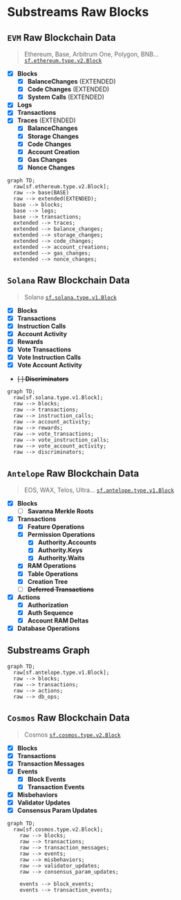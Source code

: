 # Substreams Raw Blocks

## `EVM` Raw Blockchain Data
>
> Ethereum, Base, Arbitrum One, Polygon, BNB...
> [`sf.ethereum.type.v2.Block`](https://buf.build/streamingfast/firehose-ethereum/docs/main:sf.ethereum.type.v2)

- [x] **Blocks**
  - [x] **BalanceChanges** (EXTENDED)
  - [x] **Code Changes** (EXTENDED)
  - [x] **System Calls** (EXTENDED)
- [x] **Logs**
- [x] **Transactions**
- [x] **Traces** (EXTENDED)
  - [x] **BalanceChanges**
  - [x] **Storage Changes**
  - [x] **Code Changes**
  - [x] **Account Creation**
  - [x] **Gas Changes**
  - [x] **Nonce Changes**

```mermaid
graph TD;
  raw[sf.ethereum.type.v2.Block];
  raw --> base(BASE)
  raw --> extended(EXTENDED);
  base --> blocks;
  base --> logs;
  base --> transactions;
  extended --> traces;
  extended --> balance_changes;
  extended --> storage_changes;
  extended --> code_changes;
  extended --> account_creations;
  extended --> gas_changes;
  extended --> nonce_changes;
```

## `Solana` Raw Blockchain Data

> Solana
> [`sf.solana.type.v1.Block`](https://buf.build/streamingfast/firehose-solana/docs/main:sf.solana.type.v1)

- [x] **Blocks**
- [x] **Transactions**
- [x] **Instruction Calls**
- [x] **Account Activity**
- [x] **Rewards**
- [x] **Vote Transactions**
- [x] **Vote Instruction Calls**
- [x] **Vote Account Activity**
- ~~[ ] **Discriminators**~~

```mermaid
graph TD;
  raw[sf.solana.type.v1.Block];
  raw --> blocks;
  raw --> transactions;
  raw --> instruction_calls;
  raw --> account_activity;
  raw --> rewards;
  raw --> vote_transactions;
  raw --> vote_instruction_calls;
  raw --> vote_account_activity;
  raw --> discriminators;
```

## `Antelope` Raw Blockchain Data

> EOS, WAX, Telos, Ultra...
> [`sf.antelope.type.v1.Block`](https://buf.build/pinax/firehose-antelope/docs/main:sf.antelope.type.v1)

- [x] **Blocks**
  - [ ] **Savanna Merkle Roots**
- [x] **Transactions**
  - [x] **Feature Operations**
  - [x] **Permission Operations**
    - [x] **Authority.Accounts**
    - [x] **Authority.Keys**
    - [x] **Authority.Waits**
  - [x] **RAM Operations**
  - [x] **Table Operations**
  - [x] **Creation Tree**
  - [ ] ~~**Deferred Transactions**~~
- [x] **Actions**
  - [x] **Authorization**
  - [x] **Auth Sequence**
  - [x] **Account RAM Deltas**
- [x] **Database Operations**

## Substreams Graph

```mermaid
graph TD;
  raw[sf.antelope.type.v1.Block];
  raw --> blocks;
  raw --> transactions;
  raw --> actions;
  raw --> db_ops;
```

## `Cosmos` Raw Blockchain Data

> Cosmos
> [`sf.cosmos.type.v2.Block`](https://buf.build/streamingfast/firehose-cosmos/docs/main:sf.cosmos.type.v2)

- [x] **Blocks**
- [x] **Transactions**
- [x] **Transaction Messages**
- [x] **Events**
  - [x] **Block Events**
  - [x] **Transaction Events**
- [x] **Misbehaviors**
- [x] **Validator Updates**
- [x] **Consensus Param Updates**

```mermaid
graph TD;
  raw[sf.cosmos.type.v2.Block];
    raw --> blocks;
    raw --> transactions;
    raw --> transaction_messages;
    raw --> events;
    raw --> misbehaviors;
    raw --> validator_updates;
    raw --> consensus_param_updates;
    
    events --> block_events;
    events --> transaction_events;
```

